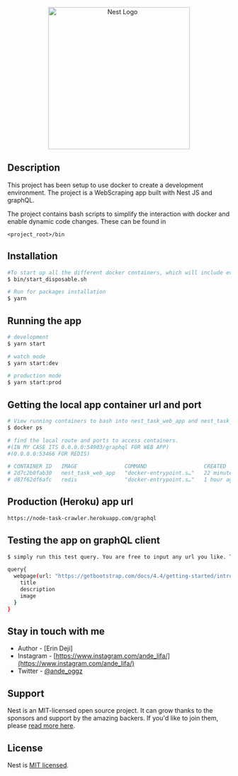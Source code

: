<p align="center">
  <a href="http://nestjs.com/" target="blank"><img src="https://nestjs.com/img/logo_text.svg" width="320" alt="Nest Logo" /></a>
</p>

  <!--[![Backers on Open Collective](https://opencollective.com/nest/backers/badge.svg)](https://opencollective.com/nest#backer)
  [![Sponsors on Open Collective](https://opencollective.com/nest/sponsors/badge.svg)](https://opencollective.com/nest#sponsor)-->

## Description

This project has been setup to use docker to create a development environment. The project is a WebScraping app built with Nest JS and graphQL.

The project contains bash scripts to simplify the interaction with docker and enable dynamic code changes. These can be found in
```
<project_root>/bin
```
## Installation

```bash
#To start up all the different docker containers, which will include everything specified in the various docker compose files, run the following command in the project root:
$ bin/start_disposable.sh

# Run for packages installation
$ yarn
```

## Running the app

```bash
# development
$ yarn start

# watch mode
$ yarn start:dev

# production mode
$ yarn start:prod
```

## Getting the local app container url and port

```bash
# View running containers to bash into nest_task_web_app and nest_task_redis container
$ docker ps

# find the local route and ports to access containers. 
#(IN MY CASE ITS 0.0.0.0:54903/graphql FOR WEB APP)
#(0.0.0.0:53466 FOR REDIS)

# CONTAINER ID   IMAGE               COMMAND                  CREATED          STATUS          PORTS                                         NAMES
# 2d7c2b0fab30   nest_task_web_app   "docker-entrypoint.s…"   22 minutes ago   Up 22 minutes   8080/tcp, 8585/tcp, 0.0.0.0:54903->3000/tcp   angry_hypatia
# d87f62df6afc   redis               "docker-entrypoint.s…"   1 hour ago     Up 1 hour     0.0.0.0:53466->6379/tcp                       nest_task_redis
```

## Production (Heroku) app url

```bash
https://node-task-crawler.herokuapp.com/graphql
```

## Testing the app on graphQL client

```bash
$ simply run this test query. You are free to input any url you like. Thanks

query{
  webpage(url: "https://getbootstrap.com/docs/4.4/getting-started/introduction/"){
    title
    description
    image
  }
}

```

## Stay in touch with me
- Author - [Erin Deji]
- Instagram - [https://www.instagram.com/ande_lifa/](https://www.instagram.com/ande_lifa/)
- Twitter - [@ande_oggz](https://twitter.com/ande_oggz)

## Support

Nest is an MIT-licensed open source project. It can grow thanks to the sponsors and support by the amazing backers. If you'd like to join them, please [read more here](https://docs.nestjs.com/support).

## License

  Nest is [MIT licensed](LICENSE).
